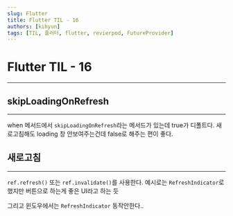 ```yaml
---
slug: Flutter
title: Flutter TIL - 16
authors: [kihyun]
tags: [TIL, 플러터, flutter, revierpod, FutureProvider]
---
```


# Flutter TIL - 16
---

## skipLoadingOnRefresh
---

when 메서드에서 `skipLoadingOnRefresh`라는 메서드가 있는데 true가 디폴트다. 새로고침해도 loading 창 안보여주는건데 false로 해주는 편이 좋다.

## 새로고침
---

`ref.refresh()` 또는 `ref.invalidate()`를 사용한다. 예시로는 `RefreshIndicator`로 했지만 버튼으로 하는게 좋은 UI라고 하는 듯

그리고 윈도우에서는 `RefreshIndicator` 동작안한다..